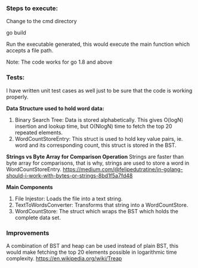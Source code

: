 ### Steps to execute:

Change to the cmd directory

go build

Run the executable generated, this would execute the main function which accepts a file path.

Note: The code works for go 1.8 and above 

### Tests:

I have written unit test cases as well just to be sure that the code is working properly.

**Data Structure used to hold word data:**
1. Binary Search Tree: Data is stored alphabetically. This gives O(logN) insertion and lookup time, but O(NlogN) time
to fetch the top 20 repeated elements.
2. WordCountStoreEntry: This struct is used to hold key value pairs, ie. word and its corresponding count, this struct is stored in the BST.
   
**Strings vs Byte Array for Comparison Operation**
Strings are faster than byte array for comparisons, that is why, strings are used to store a word in WordCountStoreEntry. https://medium.com/@felipedutratine/in-golang-should-i-work-with-bytes-or-strings-8bd1f5a7fd48


**Main Components**
1. File Injestor: Loads the file into a text string.
2. TextToWordsConverter: Transforms that string into a WordCountStore.
3. WordCountStore: The struct which wraps the BST which holds the complete data set.

### Improvements
A combination of BST and heap can be used instead of plain BST, this would make fetching the top 20 elements possible in logarithmic time complexity. 
https://en.wikipedia.org/wiki/Treap
